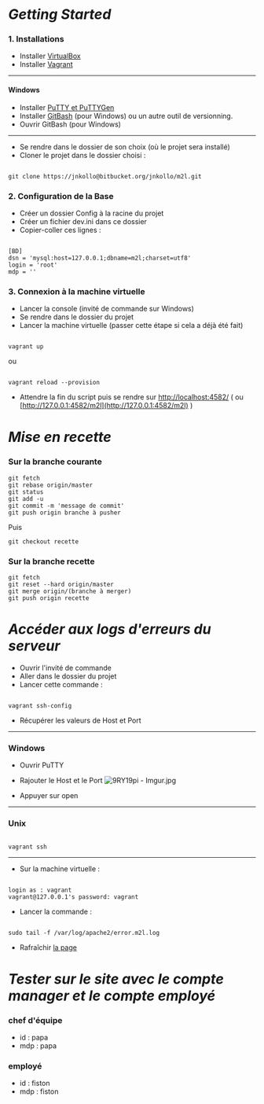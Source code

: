 # ***Getting Started*** #

### 1. Installations ###

- Installer [VirtualBox](https://www.virtualbox.org/wiki/Downloads)
- Installer [Vagrant](https://www.vagrantup.com/downloads.html)

******
#### Windows ####
- Installer [PuTTY et PuTTYGen](http://www.chiark.greenend.org.uk/~sgtatham/putty/download.html)
- Installer [GitBash](https://git-for-windows.github.io/) (pour Windows) ou un autre outil de versionning.
- Ouvrir GitBash (pour Windows)
*****
- Se rendre dans le dossier de son choix (où le projet sera installé)
- Cloner le projet dans le dossier choisi :

```

git clone https://jnkollo@bitbucket.org/jnkollo/m2l.git
```

### 2. Configuration de la Base ###
- Créer un dossier Config à la racine du projet
- Créer un fichier dev.ini dans ce dossier
- Copier-coller ces lignes :


```

[BD]
dsn = 'mysql:host=127.0.0.1;dbname=m2l;charset=utf8'
login = 'root'
mdp = ''
```


### 3. Connexion à la machine virtuelle
- Lancer la console (invité de commande sur Windows)
- Se rendre dans le dossier du projet
- Lancer la machine virtuelle (passer cette étape si cela a déjà été fait)

```

vagrant up
```
ou
```

vagrant reload --provision
```
- Attendre la fin du script puis se rendre sur [http://localhost:4582/](http://localhost:4582/) ( ou [http://127.0.0.1:4582/m2l](http://127.0.0.1:4582/m2l) )


# ***Mise en recette*** #

### Sur la branche courante ###



```
git fetch
git rebase origin/master
git status
git add -u
git commit -m 'message de commit'
git push origin branche à pusher
```
Puis

```
git checkout recette
```

### Sur la branche recette ###


```
git fetch
git reset --hard origin/master
git merge origin/(branche à merger)
git push origin recette

```

# ***Accéder aux logs d'erreurs du serveur*** #
- Ouvrir l'invité de commande
- Aller dans le dossier du projet
- Lancer cette commande :

```

vagrant ssh-config
```
- Récupérer les valeurs de Host et Port

******
### Windows ###
- Ouvrir PuTTY
- Rajouter le Host et le Port
![9RY19pi - Imgur.jpg](https://bitbucket.org/repo/LAgbr5/images/2249794606-9RY19pi%20-%20Imgur.jpg)

- Appuyer sur open

*******
### Unix ###

```

vagrant ssh
```

*******

- Sur la machine virtuelle :

```

login as : vagrant
vagrant@127.0.0.1's password: vagrant

```

- Lancer la commande : 

```

sudo tail -f /var/log/apache2/error.m2l.log
```
- Rafraîchir [la page](http://127.0.0.1:4579/)


# ***Tester sur le site avec le compte manager et le compte employé*** #

### chef d'équipe
*  id : papa
* mdp : papa

### employé
* id : fiston
* mdp : fiston
